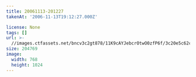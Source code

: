 ```yaml
---
title: 20061113-201227
takenAt: '2006-11-13T19:12:27.000Z'

license: None
tags: []
url: >-
  //images.ctfassets.net/bncv3c2gt878/11K9cAYJebcrOtwO0zfP6f/3c20e5c62c83173b9c9d989be023e757/20061113-201227_4560409634_o
size: 204769
image:
  width: 768
  height: 1024
---
```

